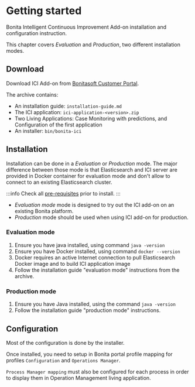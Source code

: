 # Getting started

Bonita Intelligent Continuous Improvement Add-on installation and configuration instruction. 

This chapter covers *Evaluation* and *Production*, two different installation modes.

## Download

Download ICI Add-on from [Bonitasoft Customer Portal](https://customer.bonitasoft.com/).

The archive contains:
* An installation guide: `installation-guide.md`
* The ICI application: `ici-application-<version>.zip`
* Two Living Applications: Case Monitoring with predictions, and Configuration of the first application
* An installer: `bin/bonita-ici`

## Installation

Installation can be done in a *Evaluation* or *Production* mode. The major difference between those mode is that 
Elasticsearch and ICI server are provided in Docker container for evaluation mode and don't allow to connect 
to an existing Elasticsearch cluster.

:::info
Check all [pre-requisites](./prerequisites.md) prior to install.
:::

* *Evaluation mode* mode is designed to try out the ICI add-on on an existing Bonita platform.
* *Production* mode should be used when using ICI add-on for production.

### Evaluation mode

1. Ensure you have java installed, using command `java -version`
2. Ensure you have Docker installed, using command `docker --version`
3. Docker requires an active Internet connection to pull Elasticsearch Docker image and to build ICI application image
4. Follow the installation guide "evaluation mode" instructions from the archive.

### Production mode

1. Ensure you have Java installed, using the command `java -version`
2. Follow the installation guide "production mode" instructions.

## Configuration

Most of the configuration is done by the installer. 

Once installed, you need to setup in Bonita portal profile mapping for 
profiles `Configuration` and `Operations Manager`.

`Process Manager mapping` must also be configured for each process in order to display them in Operation Management 
living application.
